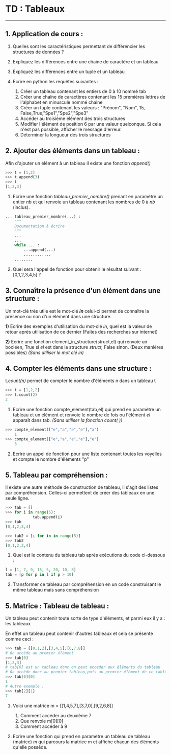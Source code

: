 # TD : Tableaux

------

## 1. Application de cours :

1. Quelles sont les caractéristiques permettant de différencier les structures de données ? 

2.  Expliquez les différences entre une chaine de caractère et un tableau
3. Expliquez les différences entre un tuple et un tableau
4. Ecrire en python les requêtes suivantes :
   1. Créer un tableau contenant les entiers de 0 à 10 nommé tab
   2. Créer une chaîne de caractères contenant les 15 premières lettres de l'alphabet en minuscule nommé chaine
   3. Créer un tuple contenant les valeurs : "Prénom", "Nom", 15, False,True,"Spe1","Spe2","Spe3"
   4. Accéder au troisième élément des trois structures
   5. Modifier l'élément de position 6 par une valeur quelconque. Si cela n'est pas possible, afficher le message d'erreur.
   6. Déterminer la longueur des trois structures

## 2. Ajouter des éléments dans un tableau :

Afin d'ajouter un élément à un tableau il existe une fonction *append()*

```python
>>> t = [1,2]
>>> t.append(3)
>>> t
[1,2,3]
```

1. Ecrire une fonction *tableau*_*premier_nombre()* prenant en paramètre un entier *nb* et qui renvoie un tableau contenant les nombres de 0 à *nb* (inclus). 

```python
... tableau_premier_nombre(...) : 
	"""
	Documentation à écrire
	"""
	...
	...
	while ... : 
		...append(...)
		............
	........
```

2. Quel sera l'appel de fonction pour obtenir le résultat suivant : [0,1,2,3,4,5] ?

## 3. Connaître la présence d'un élément dans une structure :

Un mot-clé très utile est le mot-clé ***in*** celui-ci permet de connaître la présence ou non d'un élément dans une structure.

**1)** Ecrire des exemples d'utilisation du mot-clé *in*, quel est la valeur de retour après utilisation de ce dernier (Faites des recherches sur internet)

**2)** Ecrire une fonction element_in_structure(struct,el) qui renvoie un booléen, True si *el* est dans la structure *struct,* False sinon. (Deux manières possibles) *(Sans utiliser le mot clé in)*

## 4. Compter les éléments dans une structure :

t.*count(n)* permet de compter le nombre d'éléments n dans un tableau t

```python
>>> t = [1,2,2]
>>> t.count(2)
2
```

1. Ecrire une fonction compte_element(tab,el) qui prend en paramètre un tableau et un élément et renvoie le nombre de fois ou l'élément *el* apparaît dans tab. *(Sans utiliser la fonction count( ))*

```python
>>> compte_element(["e","a","e","e"],"a")
	1
>>> compte_element(["e","a","e","e"],"e")
	3
```

2. Ecrire un appel de fonction pour une liste contenant toutes les voyelles et compte le nombre d'éléments "p"

## 5. Tableau par compréhension :

Il existe une autre méthode de construction de tableau, il s'agit des listes par compréhension. Celles-ci permettent de créer des tableaux en une seule ligne.

```python
>>> tab = []
>>> for i in range(5):
			tab.append(i)
>>> tab
[0,1,2,3,4]

>>> tab2 = [i for in in range(5)]
>>> tab2
[0,1,2,3,4]
```

1. Quel est le contenu du tableau tab après exécutions du code ci-dessous :

```python
l = [1, 7, 9, 15, 5, 20, 10, 8]
tab = [p for p in l if p > 10]
```

2. Transformer ce tableau par compréhension en un code construisant le même tableau mais sans compréhension

## 5. Matrice : Tableau de tableau :

Un tableau peut contenir toute sorte de type d'éléments, et parmi eux il y a : les tableaux

En effet un tableau peut contenir d'autres tableaux et cela se présente comme ceci : 

```python
>>> tab = [[0,1,2],[3,4,5],[6,7,8]]
# On accède au premier élément
>>> tab[0]
[1,2,3]
# tab[0] est un tableau donc on peut accéder aux éléments du tableau
# On accède donc au premier tableau,puis au premier élément de ce tableau
>>> tab[0][0]
1
# Autre exemple :
>>> tab[2][1]
7
```

1. Voici une matrice m = [[1,4,5,7],[3,7,0],[9,2,6,8]]
   1. Comment accéder au deuxième 7
   2. Que renvoie m\[0]\[0]
   3. Comment accéder à 9

2. Ecrire une fonction qui prend en paramètre un tableau de tableau (matrice) *m* qui parcours la matrice m et affiche chacun des éléments qu'elle possède.